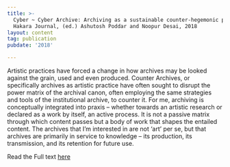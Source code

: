 ```yaml
---
title: >-
  Cyber ~ Cyber Archive: Archiving as a sustainable counter-hegemonic practice,
  Hakara Journal, (ed.) Ashutosh Poddar and Noopur Desai, 2018
layout: content
tag: publication
pubdate: '2018'

---
```

Artistic practices have forced a change in how archives may be looked against
the grain, used and even produced. Counter Archives, or specifically archives
as artistic practice have often sought to disrupt the power matrix of the
archival canon, often employing the same strategies and tools of the
institutional archive, to counter it. For me, archiving is conceptually
integrated into praxis – whether towards an artistic research or declared as a
work by itself, an active process. It is not a passive matrix through which
content passes but a body of work that shapes the entailed content. The
archives that I’m interested in are not ‘art’ per se, but that archives are
primarily in service to knowledge – its production, its transmission, and its
retention for future use.

Read the Full text [here](http://www.hakara.in/ali-akbar-mehta/)
